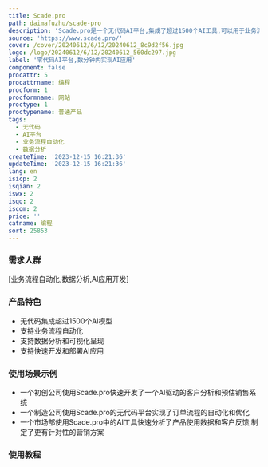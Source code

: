 ```yaml
---
title: Scade.pro
path: daimafuzhu/scade-pro
description: 'Scade.pro是一个无代码AI平台,集成了超过1500个AI工具,可以用于业务流程自动化、数据分析等,无需编程即可快速实现AI驱动的业务解决方案。'
source: 'https://www.scade.pro/'
cover: /cover/20240612/6/12/20240612_8c9d2f56.jpg
logo: /logo/20240612/6/12/20240612_560dc297.jpg
label: '零代码AI平台,数分钟内实现AI应用'
component: false
procattr: 5
procattrname: 编程
procform: 1
procformname: 网站
proctype: 1
proctypename: 普通产品
tags:
  - 无代码
  - AI平台
  - 业务流程自动化
  - 数据分析
createTime: '2023-12-15 16:21:36'
updateTime: '2023-12-15 16:21:36'
lang: en
isicp: 2
isqian: 2
iswx: 2
isqq: 2
iscom: 2
price: ''
catname: 编程
sort: 25853
---
```




### 需求人群
[业务流程自动化,数据分析,AI应用开发]

### 产品特色
- 无代码集成超过1500个AI模型
- 支持业务流程自动化
- 支持数据分析和可视化呈现
- 支持快速开发和部署AI应用

### 使用场景示例
- 一个初创公司使用Scade.pro快速开发了一个AI驱动的客户分析和预估销售系统
- 一个制造公司使用Scade.pro的无代码平台实现了订单流程的自动化和优化
- 一个市场部使用Scade.pro中的AI工具快速分析了产品使用数据和客户反馈,制定了更有针对性的营销方案

### 使用教程


  
